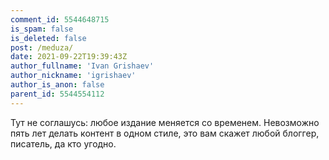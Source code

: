 ```yaml
---
comment_id: 5544648715
is_spam: false
is_deleted: false
post: /meduza/
date: 2021-09-22T19:39:43Z
author_fullname: 'Ivan Grishaev'
author_nickname: 'igrishaev'
author_is_anon: false
parent_id: 5544554112
---
```


<p>Тут не соглашусь: любое издание меняется со временем. Невозможно пять лет делать контент в одном стиле, это вам скажет любой блоггер, писатель, да кто угодно.</p>
